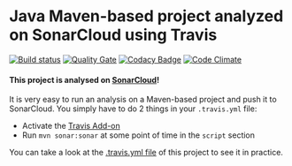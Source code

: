 # Java Maven-based project analyzed on SonarCloud using Travis

[![Build status](https://travis-ci.org/matheuspiment/sonar-test.svg?branch=master)](https://travis-ci.org/matheuspiment/sonar-test)
[![Quality Gate](https://sonarcloud.io/api/badges/gate?key=com.github.matheuspiment:sonar-test)](https://sonarcloud.io/dashboard/index/com.github.matheuspiment:sonar-test)
[![Codacy Badge](https://api.codacy.com/project/badge/Grade/95ad44b707cf40b08bc1fd09ad73ba5f)](https://www.codacy.com/app/matheuspiment/sonar-test?utm_source=github.com&amp;utm_medium=referral&amp;utm_content=matheuspiment/sonar-test&amp;utm_campaign=Badge_Grade)
[![Code Climate](https://codeclimate.com/github/codeclimate/codeclimate/badges/gpa.svg)](https://codeclimate.com/github/codeclimate/codeclimate)

#### This project is analysed on [SonarCloud](https://sonarcloud.io)!

It is very easy to run an analysis on a Maven-based project and push it to SonarCloud.
You simply have to do 2 things in your `.travis.yml` file:
* Activate the [Travis Add-on](https://docs.travis-ci.com/user/sonarqube/)
* Run `mvn sonar:sonar` at some point of time in the `script` section

You can take a look at the [.travis.yml file](https://github.com/matheuspiment/sonar-test/blob/master/.travis.yml)
of this project to see it in practice.

